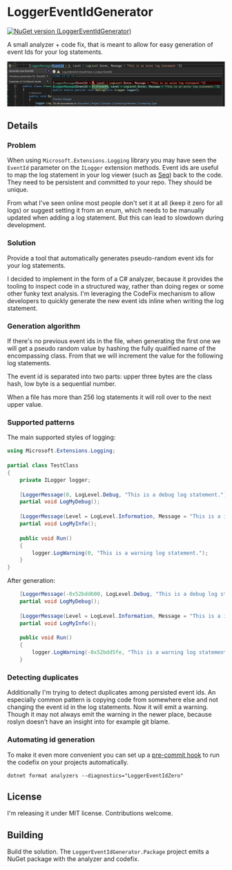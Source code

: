 # LoggerEventIdGenerator

[![NuGet version (LoggerEventIdGenerator)](https://img.shields.io/nuget/v/LoggerEventIdGenerator.svg)](https://www.nuget.org/packages/LoggerEventIdGenerator/)

A small analyzer + code fix, that is meant to allow for easy generation of event Ids for your log statements.

![CodeFix to generate eventId on a LoggerMessage attribute](https://raw.githubusercontent.com/manio143/LoggerEventIdGenerator/master/docs/images/codefix_screenshot.png)

## Details

### Problem
When using `Microsoft.Extensions.Logging` library you may have seen the `EventId` parameter on the `ILogger` extension methods.
Event ids are useful to map the log statement in your log viewer (such as [Seq](https://datalust.co/seq)) back to the code.
They need to be persistent and committed to your repo.
They should be unique.

From what I've seen online most people don't set it at all (keep it zero for all logs) or suggest setting it from an enum,
which needs to be manually updated when adding a log statement. But this can lead to slowdown during development.

### Solution
Provide a tool that automatically generates pseudo-random event ids for your log statements.

I decided to implement in the form of a C# analyzer, because it provides the tooling to inspect code in a structured way,
rather than doing regex or some other funky text analysis.
I'm leveraging the CodeFix mechanism to allow developers to quickly generate the new event ids inline when writing the log statement.

### Generation algorithm
If there's no previous event ids in the file, when generating the first one we will get a pseudo random value by
hashing the fully qualified name of the encompassing class. From that we will increment the value for the following log statements.

The event id is separated into two parts: upper three bytes are the class hash, low byte is a sequential number.

When a file has more than 256 log statements it will roll over to the next upper value.

### Supported patterns
The main supported styles of logging:

```csharp
using Microsoft.Extensions.Logging;

partial class TestClass
{
	private ILogger logger;

	[LoggerMessage(0, LogLevel.Debug, "This is a debug log statement.")]
	partial void LogMyDebug();

	[LoggerMessage(Level = LogLevel.Information, Message = "This is a info log statement.", EventId = 0)]
	partial void LogMyInfo();

	public void Run()
	{
		logger.LogWarning(0, "This is a warning log statement.");
	}
}
```

After generation:

```csharp
    [LoggerMessage(-0x52bdd600, LogLevel.Debug, "This is a debug log statement.")]
    partial void LogMyDebug();

    [LoggerMessage(Level = LogLevel.Information, Message = "This is a info log statement.", EventId = -0x52bdd5ff)]
    partial void LogMyInfo();

    public void Run()
    {
        logger.LogWarning(-0x52bdd5fe, "This is a warning log statement.");
    }
```

### Detecting duplicates
Additionally I'm trying to detect duplicates among persisted event ids. An especially common pattern is copying code from
somewhere else and not changing the event id in the log statements. Now it will emit a warning.
Though it may not always emit the warning in the newer place, because roslyn doesn't have an insight into for example git blame.

### Automating id generation
To make it even more convenient you can set up a [pre-commit hook](https://githooks.com/) to run the codefix on your projects automatically.

```
dotnet format analyzers --diagnostics="LoggerEventIdZero"
```

## License
I'm releasing it under MIT license. Contributions welcome.

## Building
Build the solution. The `LoggerEventIdGenerator.Package` project emits a NuGet package with the analyzer and codefix.
